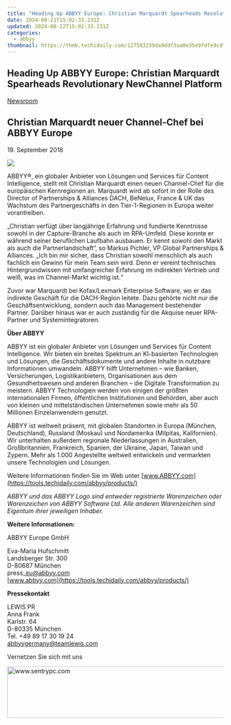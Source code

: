 ```yaml
---
title: "Heading Up ABBYY Europe: Christian Marquardt Spearheads Revolutionary NewChannel Platform"
date: 2024-08-21T15:02:33.231Z
updated: 2024-08-22T15:02:33.231Z
categories:
  - abbyy
thumbnail: https://thmb.techidaily.com/127593239da9ddf3aa0e35e9fdfe9cdfb96622adf462fe90ad515f1ed2896ad3.jpg
---
```


## Heading Up ABBYY Europe: Christian Marquardt Spearheads Revolutionary NewChannel Platform

[Newsroom](https://tools.techidaily.com/abbyy/products/)

## Christian Marquardt neuer Channel-Chef bei ABBYY Europe

19\. September 2018

![](https://content.abbyy.com/-/media/project/abbyy/abbyy/branchtemplates/shutterstock_1272462163_1296-x-729.jpg?h=729&iar=0&w=1296)

ABBYY®, ein globaler Anbieter von Lösungen und Services für Content Intelligence, stellt mit Christian Marquardt einen neuen Channel-Chef für die europäischen Kernregionen an. Marquardt wird ab sofort in der Rolle des Director of Partnerships & Alliances DACH, BeNelux, France & UK das Wachstum des Partnergeschäfts in den Tier-1-Regionen in Europa weiter vorantreiben.

„Christian verfügt über langjährige Erfahrung und fundierte Kenntnisse sowohl in der Capture-Branche als auch im RPA-Umfeld. Diese konnte er während seiner beruflichen Laufbahn ausbauen. Er kennt sowohl den Markt als auch die Partnerlandschaft“, so Markus Pichler, VP Global Partnerships & Alliances. „Ich bin mir sicher, dass Christian sowohl menschlich als auch fachlich ein Gewinn für mein Team sein wird. Denn er vereint technisches Hintergrundwissen mit umfangreicher Erfahrung im indirekten Vertrieb und weiß, was im Channel-Markt wichtig ist.“

Zuvor war Marquardt bei Kofax/Lexmark Enterprise Software, wo er das indirekte Geschäft für die DACH-Region leitete. Dazu gehörte nicht nur die Geschäftsentwicklung, sondern auch das Management bestehender Partner. Darüber hinaus war er auch zuständig für die Akquise neuer RPA-Partner und Systemintegratoren.

  
**Über ABBYY**

ABBYY ist ein globaler Anbieter von Lösungen und Services für Content Intelligence. Wir bieten ein breites Spektrum an KI-basierten Technologien und Lösungen, die Geschäftsdokumente und andere Inhalte in nutzbare Informationen umwandeln. ABBYY hilft Unternehmen – wie Banken, Versicherungen, Logistikanbietern, Organisationen aus dem Gesundheitswesen und anderen Branchen – die Digitale Transformation zu meistern. ABBYY Technologien werden von einigen der größten internationalen Firmen, öffentlichen Institutionen und Behörden, aber auch von kleinen und mittelständischen Unternehmen sowie mehr als 50 Millionen Einzelanwendern genutzt.

ABBYY ist weltweit präsent, mit globalen Standorten in Europa (München, Deutschland), Russland (Moskau) und Nordamerika (Milpitas, Kalifornien). Wir unterhalten außerdem regionale Niederlassungen in Australien, Großbritannien, Frankreich, Spanien, der Ukraine, Japan, Taiwan und Zypern. Mehr als 1.000 Angestellte weltweit entwickeln und vermarkten unsere Technologien und Lösungen.

Weitere Informationen finden Sie im Web unter [www.ABBYY.com](https://tools.techidaily.com/abbyy/products/)

  
_ABBYY und das ABBYY Logo sind entweder registrierte Warenzeichen oder Warenzeichen von ABBYY Software Ltd. Alle anderen Warenzeichen sind Eigentum ihrer jeweiligen Inhaber._

  
**Weitere Informationen:**

ABBYY Europe GmbH

Eva-Maria Hufschmitt  
Landsberger Str. 300  
D-80687 München  
press\_eu@abbyy.com  
[www.abbyy.com](https://tools.techidaily.com/abbyy/products/)  
  
**Pressekontakt**

LEWIS PR  
Anna Frank  
Karlstr. 64  
D-80335 München  
Tel. +49 89 17 30 19 24  
[abbyygermany@teamlewis.com](https://tools.techidaily.com/abbyy/products/)

Vernetzen Sie sich mit uns

<ins class="adsbygoogle"
     style="display:block"
     data-ad-format="autorelaxed"
     data-ad-client="ca-pub-7571918770474297"
     data-ad-slot="1223367746"></ins>



<ins class="adsbygoogle"
     style="display:block"
     data-ad-client="ca-pub-7571918770474297"
     data-ad-slot="8358498916"
     data-ad-format="auto"
     data-full-width-responsive="true"></ins>

<!-- affiliate ads begin -->
<a href="https://sentrypc.7eer.net/c/5597632/398457/3022" target="_top" id="398457"><img src="//a.impactradius-go.com/display-ad/3022-398457" border="0" alt="www.sentrypc.com" width="980" height="120"/></a><img height="0" width="0" src="https://sentrypc.7eer.net/i/5597632/398457/3022" style="position:absolute;visibility:hidden;" border="0" />
<!-- affiliate ads end -->